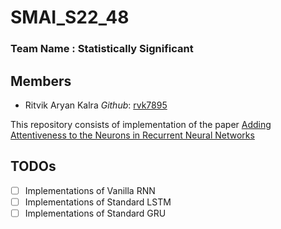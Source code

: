 # SMAI_S22_48

### Team Name : Statistically Significant
## Members
- Ritvik Aryan Kalra *Github*: [rvk7895](github.com/rvk7895)

This repository consists of implementation of the paper [Adding Attentiveness to the Neurons in
Recurrent Neural Networks](https://openaccess.thecvf.com/content_ECCV_2018/papers/Pengfei_Zhang_Adding_Attentiveness_to_ECCV_2018_paper.pdf)

## TODOs
- [ ] Implementations of Vanilla RNN
- [ ] Implementations of Standard LSTM
- [ ] Implementations of Standard GRU